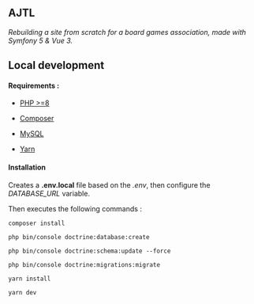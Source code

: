 ## AJTL
*Rebuilding a site from scratch for a board games association, made with Symfony 5 &amp; Vue 3.*

## Local development

#### Requirements :

- [PHP >=8](https://www.php.net/downloads.php)

- [Composer](https://getcomposer.org/doc/00-intro.md)

- [MySQL](https://dev.mysql.com/doc/mysql-installation-excerpt/5.7/en/)

- [Yarn](https://classic.yarnpkg.com/lang/en/docs/install/#windows-stable)

#### Installation

Creates a **.env.local** file based on the *.env*, then configure the *DATABASE_URL* variable.

Then executes the following commands :

```composer install```

```php bin/console doctrine:database:create```

```php bin/console doctrine:schema:update --force```

```php bin/console doctrine:migrations:migrate```

```yarn install```

```yarn dev```
